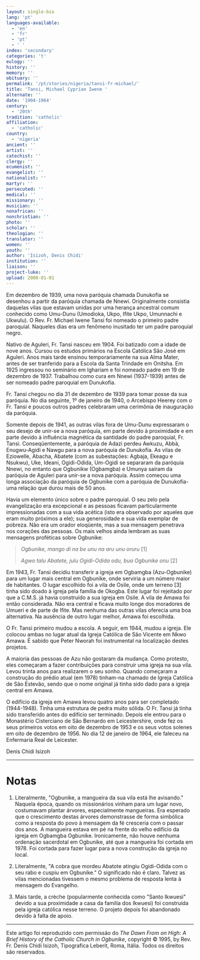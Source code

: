 ```yaml
---
layout: single-bio
lang: 'pt'
languages-available:
  - 'en'
  - 'fr'
  - 'pt'
  - ' '
index: 'secondary'
categories: 't'
eulogy: ''
history: ''
memory: ''
obituary: ''
permalink: '/pt/stories/nigeria/tansi-fr-michael/'
title: 'Tansi, Michael Cyprian Iwene '
alternate: ''
date: '1904-1964'
century:
  - '20th'
tradition: 'catholic'
affiliation:
  - 'catholic'
country:
  - 'nigeria'
ancient: ''
artist: ''
catechist: ''
clergy: ''
ecumenist: ''
evangelist: ''
nationalist: ''
martyr: ''
persecuted: ''
medical: ''
missionary: ''
musician: ''
nonafrican: ''
nonchristian: ''
photo: ''
scholar: ''
theologian: ''
translator: ''
women: ''
youth: ''
author: 'Isizoh, Denis Chidi'
institution: ''
liaison: ''
project-luke: ''
upload: 2000-01-01
---
```



Em dezembro de 1939, uma nova paróquia chamada Dunukofia se desenhou a partir da paróquia chamada de Nnewi. Originalmente consistia daquelas vilas que estavam unidas por uma herança ancestral comum conhecido como Umu-Dunu (Umodioka, Ukpo, Ifite Ukpo, Umunnachi e Ukwulu). O Rev. Fr. Michael Iwene Tansi foi nomeado o primeiro padre paroquial. Naqueles dias era um fenômeno inusitado ter um padre paroquial negro.

Nativo de Aguleri, Fr. Tansi nasceu em 1904. Foi batizado com a idade de nove anos. Cursou os estudos  primários na Escola Católica São José em Aguleri. Anos mais tarde ensinou temporariamente na sua Alma Mater, antes de ser tranferido para a Escola da Santa Trindade em Onitsha. Em 1925 ingressou no seminário em Ighariam e foi nomeado padre em 19 de dezembro de 1937. Trabalhou como cura em Nnewi (1937-1939) antes de ser nomeado padre paroquial em Dunukofia.

Fr. Tansi chegou no dia 31 de dezembro de 1939 para tomar posse da sua paróquia. No dia seguinte, 1º de janeiro de 1940, o Arcebispo Heerey com o Fr. Tansi e poucos outros padres celebraram uma cerimônia de inauguração da paróquia.

Somente depois de 1941, as outras vilas fora de Umu-Dunu expressaram o seu desejo de unir-se a nova paróquia, em parte devido à proximidade e em parte devido à influência magnética da santidade do padre paroquial, Fr. Tansi. Conseqüentemente, a paróquia de Adazi perdeu Awkuzu, Abbà, Enugwu-Agidi e Nawgu para a nova paróquia de Dunukofia. As vilas de Eziowelle, Abacha, Abatete (com as subestações: Agbaja, Ekeagu e Nsukwu), Uke, Ideani, Ogidi-Odida, Um-Ogidi se separaram da paróquia Nnewi, no entanto que Ogbunikw (Ogbamgba) e Umunya saíram da paróquia de Aguleri para unir-se a nova paróquia. Assim começou uma longa associação da paróquia de Ogbunike com a paróquia de Dunukofia- uma relação que durou mais de 50 anos.

Havia um elemento único sobre o padre paroquial. O seu zelo pela evangelização era excepcional e as pessoas ficavam particularmente impressionadas com a sua vida acética (isto era observado por aqueles que eram muito próximos a ele); sua generosidade e sua vida exemplar de pobreza. Não era um orador eloqüente, mas a sua mensagem penetrava nos corações das pessoas. Os mais velhos ainda lembram as suas mensagens proféticas sobre Ogbunike:

> *Ogbunike, mango di na be unu na aru unu oruru* [1]
> 
> *Agwo talu Abatete, julu Ogidi-Odida odu, bua Ogbunike onu* [2]

Em 1943, Fr. Tansi decidiu transferir a igreja em Ogbamgba (Azu-Ogbunike) para um lugar mais central em Ogbunike, onde serviria a um número maior de habitantes. O lugar escolhido foi a vila de Osile, onde um terreno [3] tinha sido doado à igreja pela família de Okogba. Este lugar foi rejeitado por que a C.M.S. já havia construído a sua igreja em Osile. A vila de Amawa foi então considerada. Não era central e ficava muito longe dos moradores de Umueri e de parte de Ifite. Mas nenhuma das outras vilas oferecia uma boa alternativa. Na ausência de outro lugar melhor, Amawa foi escolhida.

O Fr. Tansi primeiro mudou a escola. A seguir, em 1944, mudou a igreja. Ele colocou ambas no lugar atual da Igreja Católica de São Vicente em Nkwo Amawa. É sabido que Peter Nworah foi instrumental na localização destes projetos.

A maioria das pessoas de Azu não gostaram da mudança. Como protesto, eles começaram a fazer contribuições para construir uma igreja na sua vila. Levou trinta anos para realizarem o seu sonho. Quando começaram a construção do prédio atual (em 1978) tinham-na chamado de Igreja Católica de São Estevão, sendo que o nome original já tinha sido dado para a igreja central em Amawa.

O edifício da igreja em Amawa levou quatro anos para ser completado (1944-1948). Tinha uma estrutura de pedra muito sólida. O Fr. Tansi já tinha sido transferido antes do edifício ser terminado. Depois ele entrou para o Monastério Cisterciano de São Bernardo em Leicestershire, onde fez os seus primeiros votos em oito de dezembro de 1953 e os seus votos solenes em oito de dezembro de 1956. No dia 12 de janeiro de 1964, ele faleceu na Enfermaria Real de Leicester.

Denis Chidi Isizoh

---

# Notas

1. Literalmente, "Ogbunike, a mangueira da sua vila está lhe avisando." Naquela época, quando os missionários vinham para um lugar novo, costumavam plantar árvores, especialmente mangueiras. Era esperado que o crescimento destas árvores demonstrasse de forma simbólica como a resposta do povo à mensagem da fé cresceria com o passar dos anos. A mangueira estava em pé na frente do velho edifício da igreja em Ogbamgba Ogbunike. Ironicamente, não houve nenhuma ordenação sacerdotal em Ogbunike, até que a mangueira foi cortada em 1978. Foi cortada para fazer lugar para a nova construção da igreja no local.

2. Literalmente, "A cobra que mordeu Abatote atingiu Ogidi-Odida com o seu rabo e cuspiu em Ogbunike." O significado não é claro. Talvez as vilas mencionadas tivessem o mesmo problema de resposta lenta à mensagem do Evangelho.

3. Mais tarde, a crèche (popularmente conhecida como "Santo Ikwuesi" devido a sua proximidade a casa da família dos Ikwuesi) foi construída pela igreja católica nesse terreno. O projeto depois foi abandonado devido à falta de apoio.

---

Este artigo foi reproduzido com permissão do *The Dawn From on High: A Brief History of the Catholic Church in Ogbunike*, copyright © 1995, by Rev. Fr. Denis Chidi Isizoh, Tipografica Leberit, Roma, Itália. Todos os direitos são reservados.